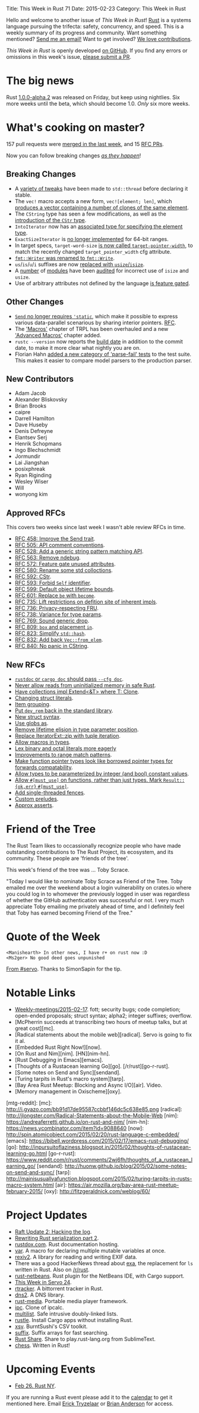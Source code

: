 Title: This Week in Rust 71
Date: 2015-02-23
Category: This Week in Rust

Hello and welcome to another issue of *This Week in Rust*!
[Rust](http://rust-lang.org) is a systems language pursuing the trifecta:
safety, concurrency, and speed. This is a weekly summary of its progress and
community. Want something mentioned? [Send me an
email!](mailto:corey@octayn.net?subject=This%20Week%20in%20Rust%20Suggestion)
Want to get involved? [We love
contributions](https://github.com/rust-lang/rust/wiki/Note-guide-for-new-contributors).

*This Week in Rust* is openly developed [on GitHub](https://github.com/cmr/this-week-in-rust).
If you find any errors or omissions in this week's issue, [please submit a PR](https://github.com/cmr/this-week-in-rust/pulls).

# The big news

Rust [1.0.0-alpha.2] was released on Friday, but keep using
nightlies. Six more weeks until the beta, which should become
1.0. *Only* six more weeks.

[1.0.0-alpha.2]: http://blog.rust-lang.org/2015/02/20/Rust-1.0-alpha2.html

# What's cooking on master?

157 pull requests were [merged in the last week][merged], and 15 [RFC PRs][rfcs].

[merged]: https://github.com/rust-lang/rust/pulls?q=is%3Apr+is%3Amerged+merged%3A2015-02-16..2015-02-23
[rfcs]: https://github.com/rust-lang/rfcs/pulls?q=is%3Apr+is%3Amerged+merged%3A2015-02-16..2015-02-23

Now you can follow breaking changes *[as they happen][BitRust]*!

[BitRust]: http://bitrust.octarineparrot.com/

## Breaking Changes

* A [variety of tweaks][thread] have been made to `std::thread` before
  declaring it stable.
* The `vec!` macro accepts a new form, `vec![element; len]`, which
  [produces a vector containing a number of clones of the same
  element][elem].
* The `CString` type has seen a few modifications, as well as the
  [introduction of the `CStr` type][cstr].
* `IntoIterator` now has an [associated type for specifying the element
  type][into].
* `ExactSizeIterator` is [no longer implemented][exact] for 64-bit
  ranges.
* In target specs, `target-word-size` [is now called
  `target-pointer-width`][tpw], to match the recently changed
  `target_pointer_width` cfg attribute.
* [`fmt::Writer` was renamed to `fmt::Write`][write].
* `us`/`is`/`u`/`i` suffixes are now [replaced with
  `usize`/`isize`][ussuffix].
* A [number][audit1] of [modules][audit2] have been [audited][audit3]
  for incorrect use of `isize` and `usize`.
* Use of arbitrary attributes not defined by the language [is feature
  gated][attr].

[cstr]: https://github.com/rust-lang/rust/pull/22482
[elem]: https://github.com/rust-lang/rust/pull/22455
[thread]: https://github.com/rust-lang/rust/pull/22435
[tpw]: https://github.com/rust-lang/rust/pull/22191
[exact]: https://github.com/rust-lang/rust/pull/22299
[write]: https://github.com/rust-lang/rust/pull/22311
[into]: https://github.com/rust-lang/rust/pull/22313
[ussuffix]: https://github.com/rust-lang/rust/pull/22497
[audit1]: https://github.com/rust-lang/rust/pull/22339
[audit2]: https://github.com/rust-lang/rust/pull/22401
[audit3]: https://github.com/rust-lang/rust/pull/22485
[attr]: https://github.com/rust-lang/rust/pull/22364

## Other Changes

* [`Send` no longer requires `'static`][send], which make it possible
  to express various data-parallel scenarious by sharing interior
  pointers. [RFC][send-rfc].
* The ['Macros'] chapter of TRPL has been overhauled and a new
  ['Advanced Macros'] chapter added.
* `rustc --version` now reports the [build date] in addition to the
  commit date, to make it more clear what nightly you are on.
* Florian Hahn [added a new category of 'parse-fail' tests][parse] to
  the test suite. This makes it easier to compare model parsers to the
  production parser.

[send]: https://github.com/rust-lang/rust/pull/22319
[send-rfc]: https://github.com/rust-lang/rfcs/blob/master/text/0458-send-improvements.md
[build date]: https://github.com/rust-lang/rust/pull/22201
[parse]: https://github.com/rust-lang/rust/pull/22118
['Macros']: http://doc.rust-lang.org/book/macros.html
['Advanced Macros']: http://doc.rust-lang.org/book/advanced-macros.html

## New Contributors

* Adam Jacob
* Alexander Bliskovsky
* Brian Brooks
* caipre
* Darrell Hamilton
* Dave Huseby
* Denis Defreyne
* Elantsev Serj
* Henrik Schopmans
* Ingo Blechschmidt
* Jormundir
* Lai Jiangshan
* posixphreak
* Ryan Riginding
* Wesley Wiser
* Will
* wonyong kim

## Approved RFCs

This covers two weeks since last week I wasn't able review RFCs in time.

* [RFC 458: Improve the Send trait][rfc-458].
* [RFC 505: API comment conventions][rfc-505].
* [RFC 528: Add a generic string pattern matching API][rfc-528].
* [RFC 563: Remove ndebug][rfc-563].
* [RFC 572: Feature gate unused attributes][rfc-572].
* [RFC 580: Rename some std colloctions][rfc-580].
* [RFC 592: CStr][rfc-592].
* [RFC 593: Forbid `Self` identifier][rfc-593].
* [RFC 599: Default object lifetime bounds][rfc-599].
* [RFC 601: Replace `be` with `become`][rfc-601].
* [RFC 735: Lift restrictions on defition site of inherent impls][rfc-735].
* [RFC 736: Privacy-respecting FRU][rfc-736].
* [RFC 738: Variance for type params][rfc-738].
* [RFC 769: Sound generic drop][rfc-769].
* [RFC 809: `box` and placement `in`][rfc-809].
* [RFC 823: Simplify `std::hash`][rfc-823].
* [RFC 832: Add back `Vec::from_elem`][rfc-832].
* [RFC 840: No panic in CString][rfc-840].

[rfc-458]: https://github.com/rust-lang/rfcs/blob/master/text/0458-send-improvements.md
[rfc-505]: https://github.com/rust-lang/rfcs/blob/master/text/0505-api-comment-conventions.md
[rfc-528]: https://github.com/rust-lang/rfcs/blob/master/text/0528-string-patterns.md
[rfc-563]: https://github.com/rust-lang/rfcs/blob/master/text/0563-remove-ndebug.md
[rfc-572]: https://github.com/rust-lang/rfcs/blob/master/text/0572-rustc-attribute.md
[rfc-580]: https://github.com/rust-lang/rfcs/blob/master/text/0580-rename-collections.md
[rfc-592]: https://github.com/rust-lang/rfcs/blob/master/text/0592-c-str-deref.md
[rfc-593]: https://github.com/rust-lang/rfcs/blob/master/text/0593-forbid-Self-definitions.md
[rfc-599]: https://github.com/rust-lang/rfcs/blob/master/text/0599-default-object-bound.md
[rfc-601]: https://github.com/rust-lang/rfcs/blob/master/text/0601-replace-be-with-become.md
[rfc-735]: https://github.com/rust-lang/rfcs/blob/master/text/0735-allow-inherent-impls-anywhere.md
[rfc-736]: https://github.com/rust-lang/rfcs/blob/master/text/0736-privacy-respecting-fru.md
[rfc-738]: https://github.com/rust-lang/rfcs/blob/master/text/0738-variance.md
[rfc-769]: https://github.com/rust-lang/rfcs/blob/master/text/0769-sound-generic-drop.md
[rfc-809]: https://github.com/rust-lang/rfcs/blob/master/text/0809-box-and-in-for-stdlib.md
[rfc-823]: https://github.com/rust-lang/rfcs/blob/master/text/0823-hash-simplification.md
[rfc-832]: https://github.com/rust-lang/rfcs/blob/master/text/0832-from-elem-with-love.md
[rfc-840]: https://github.com/rust-lang/rfcs/blob/master/text/0840-no-panic-in-c-string.md

## New RFCs

* [`rustdoc` or `cargo doc` should pass `--cfg doc`][doc].
* [Never allow reads from uninitialized memory in safe Rust][never].
* [Have collections impl Extend<&T> where T: Clone][extend].
* [Changing struct literals][struct].
* [Item grouping][group].
* [Put `dev_rem` back in the standard library][rem].
* [New struct syntax][new].
* [Use globs as][as].
* [Remove lifetime elision in type parameter position][el].
* [Replace IteratorExt::zip with tuple iteration][tup].
* [Allow macros in types][mactype].
* [Lex binary and octal literals more eagerly][lex]
* [Improvements to range match patterns][range].
* [Make function pointer types look like borrowed pointer types for forwards compatability][fn].
* [Allow types to be parameterized by integer (and bool) constant values][bounds].
* [Allow `#[must_use]` on functions, rather than just types. Mark `Result::{ok,err}` `#[must_use]`][must].
* [Add single-threaded fences][fence].
* [Custom preludes][prelude].
* [Approx asserts][approx].

[doc]: https://github.com/rust-lang/rfcs/pull/834
[never]: https://github.com/rust-lang/rfcs/pull/837
[extend]: https://github.com/rust-lang/rfcs/pull/839
[struct]: https://github.com/rust-lang/rfcs/pull/841
[group]: https://github.com/rust-lang/rfcs/pull/849
[rem]: https://github.com/rust-lang/rfcs/pull/850
[new]: https://github.com/rust-lang/rfcs/pull/866
[as]: https://github.com/rust-lang/rfcs/pull/867
[el]: https://github.com/rust-lang/rfcs/pull/869
[tup]: https://github.com/rust-lang/rfcs/pull/870
[mactype]: https://github.com/rust-lang/rfcs/pull/873
[lex]: https://github.com/rust-lang/rfcs/pull/879
[range]: https://github.com/rust-lang/rfcs/pull/880
[fn]: https://github.com/rust-lang/rfcs/pull/883
[bounds]: https://github.com/rust-lang/rfcs/pull/884
[must]: https://github.com/rust-lang/rfcs/pull/886
[fence]: https://github.com/rust-lang/rfcs/pull/888
[prelude]: https://github.com/rust-lang/rfcs/pull/890
[approx]: https://github.com/rust-lang/rfcs/pull/897

# Friend of the Tree

The Rust Team likes to occassionally recognize people who have made
outstanding contributions to The Rust Project, its ecosystem, and its
community. These people are 'friends of the tree'.

This week's friend of the tree was ... Toby Scrace.

"Today I would like to nominate Toby Scrace as Friend of the
Tree. Toby emailed me over the weekend about a login vulnerability on
crates.io where you could log in to whomever the previously logged in
user was regardless of whether the GitHub authentication was
successful or not. I very much appreciate Toby emailing me privately
ahead of time, and I definitely feel that Toby has earned becoming
Friend of the Tree."

# Quote of the Week

```
<Manishearth> In other news, I have r+ on rust now :D
<Ms2ger> No good deed goes unpunished
```

[From #servo](http://logs.glob.uno/?c=mozilla%23servo&s=21+Feb+2015&e=21+Feb+2015&h=In+other+news#c175503). Thanks to SimonSapin for the tip.

# Notable Links

* [Weekly-meetings/2015-02-17][mtg]. fott; security bugs; code completion; open-ended proposals; struct syntax; alpha2; integer suffixes; overflow.
* [McPherrin succeeds at transcribing two hours of meetup talks, but
  at great cost][mc].
* [Radical statements about the mobile web][radical]. Servo is going to fix it al.
* [Embedded Rust Right Now!][now].
* [On Rust and Nim][nim]. [HN][nim-hn].
* [Rust Debugging in Emacs][emacs].
* [Thoughts of a Rustacean learning Go][go]. [/r/rust][go-r-rust].
* [Some notes on Send and Sync][sendand].
* [Turing tarpits in Rust's macro system][tarp].
* [Bay Area Rust Meetup: Blocking and Async I/O][air]. Video.
* [Memory management in Oxischeme][oxy].

[mtg]: https://github.com/rust-lang/meeting-minutes/blob/master/weekly-meetings/2015-02-17.md
[mtg-reddit]:
[mc]: http://i.gyazo.com/bb91d17de95587ccbbf146dc5c638e85.png
[radical]: http://jlongster.com/Radical-Statements-about-the-Mobile-Web
[nim]: https://andreaferretti.github.io/on-rust-and-nim/
[nim-hn]: https://news.ycombinator.com/item?id=9088640
[now]: http://spin.atomicobject.com/2015/02/20/rust-language-c-embedded/
[emacs]: https://bjbell.wordpress.com/2015/02/17/emacs-rust-debugging/
[go]: http://inpursuitoflaziness.blogspot.in/2015/02/thoughts-of-rustacean-learning-go.html
[go-r-rust]: https://www.reddit.com/r/rust/comments/2wj6fh/thoughts_of_a_rustacean_learning_go/
[sendand]: http://huonw.github.io/blog/2015/02/some-notes-on-send-and-sync/
[tarp]: http://mainisusuallyafunction.blogspot.com/2015/02/turing-tarpits-in-rusts-macro-system.html
[air]: https://air.mozilla.org/bay-area-rust-meetup-february-2015/
[oxy]: http://fitzgeraldnick.com/weblog/60/

# Project Updates

* [Raft Update 2: Hacking the log][raft].
* [Rewriting Rust serialization part 2][ser].
* [rustdox.com]. Rust documentation hosting.
* [var]. A macro for declaring multiple mutable variables at once.
* [rexiv2]. A library for reading and writing EXIF data.
* There was a good HackerNews thread about [exa], the replacement for `ls` written in Rust. Also
  on [/r/rust][exa-r-rust].
* [rust-netbeans]. Rust plugin for the NetBeans IDE, with Cargo support.
* [This Week in Servo 24][twis].
* [rtracker]. A bittorrent tracker in Rust.
* [dns2]. A DNS library.
* [rust-media]. Portable media player framework.
* [ipc]. Clone of ipcalc.
* [multilist]. Safe intrusive doubly-linked lists.
* [rustle]. Install Cargo apps without installing Rust.
* [xsv]. BurntSushi's CSV toolkit.
* [suffix]. Suffix arrays for fast searching.
* [Rust Share]. Share to play.rust-lang.org from SublimeText.
* [chess]. Written in Rust!

[var]: http://users.rust-lang.org/t/ann-var-is-a-macro-for-declaring-multiple-mutable-variables-at-once/370
[rexiv2]: http://users.rust-lang.org/t/announcing-rexiv2-library-for-image-metadata-request-for-code-review/414
[exa]: https://news.ycombinator.com/item?id=9087108
[exa-r-rust]: https://www.reddit.com/r/rust/comments/2wp3pp/ive_added_loads_more_features_to_exa_my_ls/
[rust-netbeans]: https://github.com/drrb/rust-netbeans
[raft]: http://www.hoverbear.org/2015/02/18/raft-update-2/
[ser]: http://erickt.github.io/blog/2015/02/13/rewriting-rust-serialization-there-can-be-only-one-serde/
[twis]: http://blog.servo.org/2015/02/18/twis-24/
[rtracker]: https://github.com/brutal-chaos/rtracker
[dns2]: https://github.com/mahkoh/dns2
[rustdox.com]: https://www.reddit.com/r/rust/comments/2wku7e/introducing_rustdoxcom_alpha_an_easy_way_to_host/
[rust-media]: https://github.com/pcwalton/rust-media
[ipc]: https://github.com/mfs/ipc
[multilist]: https://github.com/pcwalton/multilist
[rustle]: https://github.com/brson/rustle
[xsv]: https://www.reddit.com/r/rust/comments/2wrtjn/a_fast_csv_toolkit_written_in_rust/
[suffix]: https://github.com/BurntSushi/suffix
[Rust Share]: https://github.com/GravityScore/Rust-Share
[chess]: https://github.com/Yayformee/chess

# Upcoming Events

* [Feb 26. Rust NY][ny].

[ny]: http://www.meetup.com/Rust-NYC/

If you are running a Rust event please add it to the [calendar] to get
it mentioned here. Email [Erick Tryzelaar][erickt] or [Brian
Anderson][brson] for access.

[calendar]: https://www.google.com/calendar/embed?src=apd9vmbc22egenmtu5l6c5jbfc%40group.calendar.google.com
[erickt]: mailto:erick.tryzelaar@gmail.com
[brson]: mailto:banderson@mozilla.com
